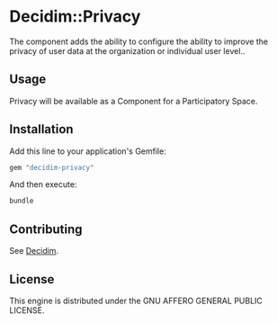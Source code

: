 # Decidim::Privacy

The component adds the ability to configure the ability to improve the privacy of user data at the organization or individual user level..

## Usage

Privacy will be available as a Component for a Participatory
Space.

## Installation

Add this line to your application's Gemfile:

```ruby
gem "decidim-privacy"
```

And then execute:

```bash
bundle
```

## Contributing

See [Decidim](https://github.com/decidim/decidim).

## License

This engine is distributed under the GNU AFFERO GENERAL PUBLIC LICENSE.

